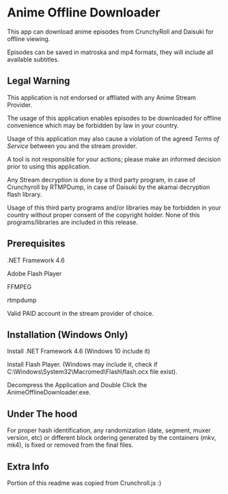 # Anime Offline Downloader


This app can download anime episodes from CrunchyRoll and Daisuki for offline viewing.

Episodes can be saved in matroska and mp4 formats, they will include all available subtitles. 


## Legal Warning


This application is not endorsed or affliated with any Anime Stream Provider. 

The usage of this application enables episodes to be downloaded for offline convenience which may be forbidden by law in your country. 

Usage of this application may also cause a violation of the agreed *Terms of Service* between you and the stream provider.

A tool is not responsible for your actions; please make an informed decision prior to using this application.

Any Stream decryption is done by a third party program, in case of Crunchyroll by RTMPDump, in case of Daisuki by the akamai decryption flash library.

Usage of this third party programs and/or libraries may be forbidden in your country without proper consent of the copyright holder. None of this programs/libraries are included in this release.


## Prerequisites

.NET Framework 4.6

Adobe Flash Player 

FFMPEG 

rtmpdump 

Valid PAID account in the stream provider of choice.


## Installation (Windows Only)


Install .NET Framework 4.6 (Windows 10 include it)

Install Flash Player. (Windows may include it, check if C:\Windows\System32\Macromed\Flash\flash.ocx file exist).

Decompress the Application and Double Click the AnimeOfflineDownloader.exe.


## Under The hood


For proper hash identification, any randomization (date, segment, muxer version, etc) or different block ordering generated by the containers (mkv, mk4), is fixed or removed from the final files.


## Extra Info


Portion of this readme was copied from Crunchroll.js :)
